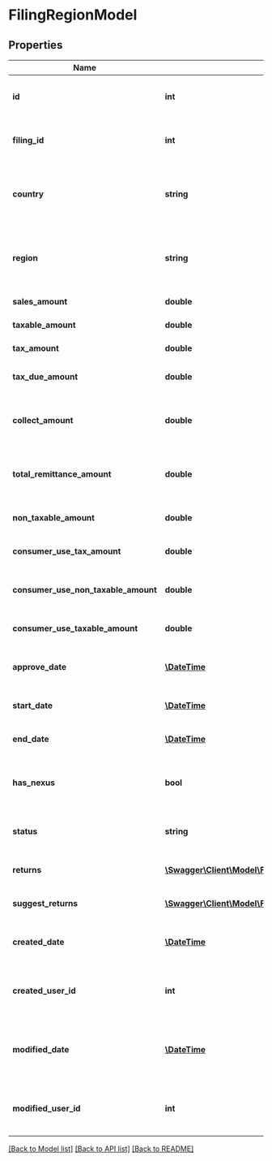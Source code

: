 # FilingRegionModel

## Properties
Name | Type | Description | Notes
------------ | ------------- | ------------- | -------------
**id** | **int** | The unique ID number of this filing region. | [optional] 
**filing_id** | **int** | The filing id that this region belongs too | [optional] 
**country** | **string** | The two-character ISO-3166 code for the country. | [optional] 
**region** | **string** | The two or three character region code for the region. | [optional] 
**sales_amount** | **double** | The sales amount. | [optional] 
**taxable_amount** | **double** | The taxable amount. | [optional] 
**tax_amount** | **double** | The tax amount. | [optional] 
**tax_due_amount** | **double** | The tax amount due. | [optional] 
**collect_amount** | **double** | The amount collected by Avalara for this region | [optional] 
**total_remittance_amount** | **double** | Total remittance amount of all returns in region | [optional] 
**non_taxable_amount** | **double** | The non-taxable amount. | [optional] 
**consumer_use_tax_amount** | **double** | Consumer use tax liability. | [optional] 
**consumer_use_non_taxable_amount** | **double** | Consumer use non-taxable amount. | [optional] 
**consumer_use_taxable_amount** | **double** | Consumer use taxable amount. | [optional] 
**approve_date** | [**\DateTime**](\DateTime.md) | The date the filing region was approved. | [optional] 
**start_date** | [**\DateTime**](\DateTime.md) | The start date for the filing cycle. | [optional] 
**end_date** | [**\DateTime**](\DateTime.md) | The end date for the filing cycle. | [optional] 
**has_nexus** | **bool** | Whether or not you have nexus in this region. | [optional] 
**status** | **string** | The current status of the filing region. | [optional] 
**returns** | [**\Swagger\Client\Model\FilingReturnModel[]**](FilingReturnModel.md) | A list of tax returns in this region. | [optional] 
**suggest_returns** | [**\Swagger\Client\Model\FilingsCheckupSuggestedFormModel[]**](FilingsCheckupSuggestedFormModel.md) | A list of tax returns in this region. | [optional] 
**created_date** | [**\DateTime**](\DateTime.md) | The date when this record was created. | [optional] 
**created_user_id** | **int** | The User ID of the user who created this record. | [optional] 
**modified_date** | [**\DateTime**](\DateTime.md) | The date/time when this record was last modified. | [optional] 
**modified_user_id** | **int** | The user ID of the user who last modified this record. | [optional] 

[[Back to Model list]](../README.md#documentation-for-models) [[Back to API list]](../README.md#documentation-for-api-endpoints) [[Back to README]](../README.md)



